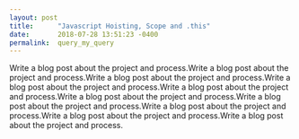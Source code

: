 ```yaml
---
layout: post
title:      "Javascript Hoisting, Scope and .this"
date:       2018-07-28 13:51:23 -0400
permalink:  query_my_query
---
```



Write a blog post about the project and process.Write a blog post about the project and process.Write a blog post about the project and process.Write a blog post about the project and process.Write a blog post about the project and process.Write a blog post about the project and process.Write a blog post about the project and process.Write a blog post about the project and process.Write a blog post about the project and process.Write a blog post about the project and process.
